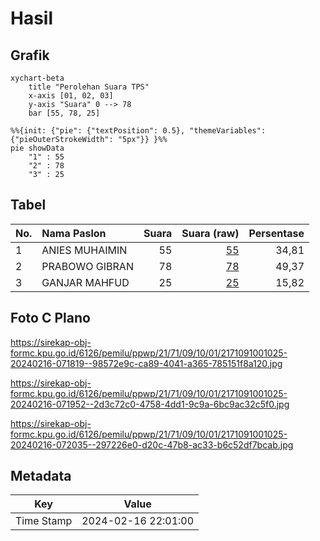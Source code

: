 # Hasil

## Grafik

```mermaid
xychart-beta
    title "Perolehan Suara TPS"
    x-axis [01, 02, 03]
    y-axis "Suara" 0 --> 78
    bar [55, 78, 25]
```

```mermaid
%%{init: {"pie": {"textPosition": 0.5}, "themeVariables": {"pieOuterStrokeWidth": "5px"}} }%%
pie showData
    "1" : 55
    "2" : 78
    "3" : 25
```

## Tabel

| No. | Nama Paslon    | Suara | Suara (raw) | Persentase |
|:--- |:-------------- | -----:| -----------:| ----------:|
| 1   | ANIES MUHAIMIN | 55    | [55][p-1]   | 34,81      |
| 2   | PRABOWO GIBRAN | 78    | [78][p-2]   | 49,37      |
| 3   | GANJAR MAHFUD  | 25    | [25][p-3]   | 15,82      |


[p-1]: https://github.com/gigit-pemilu/pemilu-2024-21-kepulauan-riau/blob/main/pilpres/hitung-suara/sub/21-kepulauan-riau/sub/71-kota-batam/sub/09-bengkong/sub/1001-bengkong-indah/sub/025-tps/sub/paslon-1.txt
[p-2]: https://github.com/gigit-pemilu/pemilu-2024-21-kepulauan-riau/blob/main/pilpres/hitung-suara/sub/21-kepulauan-riau/sub/71-kota-batam/sub/09-bengkong/sub/1001-bengkong-indah/sub/025-tps/sub/paslon-2.txt
[p-3]: https://github.com/gigit-pemilu/pemilu-2024-21-kepulauan-riau/blob/main/pilpres/hitung-suara/sub/21-kepulauan-riau/sub/71-kota-batam/sub/09-bengkong/sub/1001-bengkong-indah/sub/025-tps/sub/paslon-3.txt

## Foto C Plano

https://sirekap-obj-formc.kpu.go.id/6126/pemilu/ppwp/21/71/09/10/01/2171091001025-20240216-071819--98572e9c-ca89-4041-a365-785151f8a120.jpg

https://sirekap-obj-formc.kpu.go.id/6126/pemilu/ppwp/21/71/09/10/01/2171091001025-20240216-071952--2d3c72c0-4758-4dd1-9c9a-6bc9ac32c5f0.jpg

https://sirekap-obj-formc.kpu.go.id/6126/pemilu/ppwp/21/71/09/10/01/2171091001025-20240216-072035--297226e0-d20c-47b8-ac33-b6c52df7bcab.jpg


## Metadata

| Key        | Value               |
| ---------- | ------------------- |
| Time Stamp | 2024-02-16 22:01:00 |



